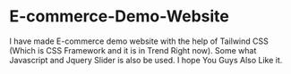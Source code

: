# E-commerce-Demo-Website
I have made E-commerce demo website with the help of Tailwind CSS (Which is CSS Framework and it is in Trend Right now).
Some what Javascript and Jquery Slider is also be used. I hope You Guys Also Like it.
